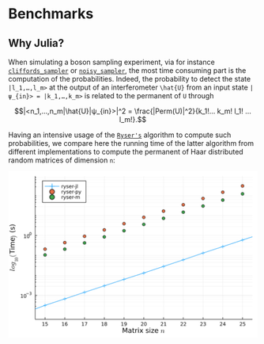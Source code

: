 # Benchmarks

## Why Julia?

When simulating a boson sampling experiment, via for instance [`cliffords_sampler`](@ref) or
[`noisy_sampler`](@ref), the most time consuming part is the computation of the
probabilities. Indeed, the probability to detect the state ``|l_1,…,l_m>`` at
the output of an interferometer ``\hat{U}`` from an input state ``|ψ_{in}> = |k_1,…,k_m>``
is related to the permanent of ``U`` through

```math
|<n_1,…,n_m|\hat{U}|ψ_{in}>|^2 = \frac{|Perm(U)|^2}{k_1!… k_m! l_1! … l_m!}.
```

Having an intensive usage of the [`Ryser's`](https://en.wikipedia.org/wiki/Computing_the_permanent#Ryser_formula) algorithm to compute such probabilities,
we compare here the running time of the latter algorithm from different implementations to compute the permanent of Haar distributed random matrices of dimension `n`:

![perm](permanents_bench1.png)
